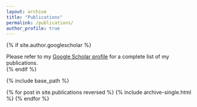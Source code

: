 ```yaml
---
layout: archive
title: "Publications"
permalink: /publications/
author_profile: true
---
```


{% if site.author.googlescholar %}
  <div class="wordwrap">Please refer to my <a href="{{site.author.googlescholar}}">Google Scholar profile</a> for a complete list of my publications.</div>
{% endif %}

{% include base_path %}

{% for post in site.publications reversed %}
  {% include archive-single.html %}
{% endfor %}
